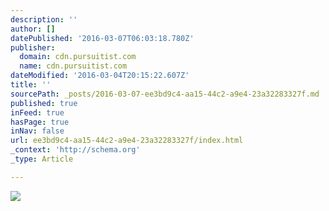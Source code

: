 ```yaml
---
description: ''
author: []
datePublished: '2016-03-07T06:03:18.780Z'
publisher:
  domain: cdn.pursuitist.com
  name: cdn.pursuitist.com
dateModified: '2016-03-04T20:15:22.607Z'
title: ''
sourcePath: _posts/2016-03-07-ee3bd9c4-aa15-44c2-a9e4-23a32283327f.md
published: true
inFeed: true
hasPage: true
inNav: false
url: ee3bd9c4-aa15-44c2-a9e4-23a32283327f/index.html
_context: 'http://schema.org'
_type: Article

---
```

![](http://cdn.pursuitist.com/wp-content/uploads/2015/08/Cristiano_ronaldo.jpg)
